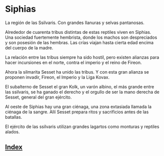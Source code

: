 # Siphias

La región de las Ssilvaris. Con grandes llanuras y selvas pantanosas.

 Alrededor de cuarenta tribus distintas de estas reptiles viven en Siphias. Una sociedad fuertemente hembrista, donde los machos son despreciados y son posesión de las hembras. Las crías viajan hasta cierta edad encima del cuerpo de la madre.

La relación entre las tribus siempre ha sido hostil, pero existen alianzas para hacer incursiones en el norte,  contra el imperio y el reino de Fireon.

Ahora la silmarita Sesset ha unido las tribus. Y con esta gran alianza se proponen invadir, Fireon, el Imperio y la Liga Kovax.

El subalterno de Sesset el gran Kolk, un varón albino, el más grande entre las ssilvaris, se ha ganado el derecho y el orgullo de ser la mano derecha de Sesset, general del gran ejército.

Al oeste de Siphias hay una gran ciénaga, una zona extasiada llamada la ciénaga de la sangre. Allí Sesset prepara ritos y sacrificios antes de las batallas.

El ejército de las ssilvaris utilizan grandes lagartos como monturas y reptiles alados.

## [Index](../index.md)